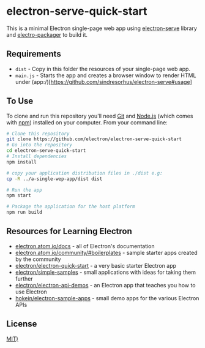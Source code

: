 # electron-serve-quick-start

This is a minimal Electron single-page web app using [electron-serve](https://github.com/sindresorhus/electron-serve) library and [electro-packager](https://github.com/electron-userland/electron-packager) to build it.

## Requirements

- `dist` - Copy in this folder the resources of your single-page web app.
- `main.js` - Starts the app and creates a browser window to render HTML under (app:/)[https://github.com/sindresorhus/electron-serve#usage]

## To Use

To clone and run this repository you'll need [Git](https://git-scm.com) and [Node.js](https://nodejs.org/en/download/) (which comes with [npm](http://npmjs.com)) installed on your computer. From your command line:

```bash
# Clone this repository
git clone https://github.com/electron/electron-serve-quick-start
# Go into the repository
cd electron-serve-quick-start
# Install dependencies
npm install

# copy your application distribution files in ./dist e.g:
cp -R ../a-single-wep-app/dist dist

# Run the app
npm start
```

```bash
# Package the application for the host platform
npm run build
```


## Resources for Learning Electron

- [electron.atom.io/docs](http://electron.atom.io/docs) - all of Electron's documentation
- [electron.atom.io/community/#boilerplates](http://electron.atom.io/community/#boilerplates) - sample starter apps created by the community
- [electron/electron-quick-start](https://github.com/electron/electron-quick-start) - a very basic starter Electron app
- [electron/simple-samples](https://github.com/electron/simple-samples) - small applications with ideas for taking them further
- [electron/electron-api-demos](https://github.com/electron/electron-api-demos) - an Electron app that teaches you how to use Electron
- [hokein/electron-sample-apps](https://github.com/hokein/electron-sample-apps) - small demo apps for the various Electron APIs

## License

[MIT)](LICENSE.md)
